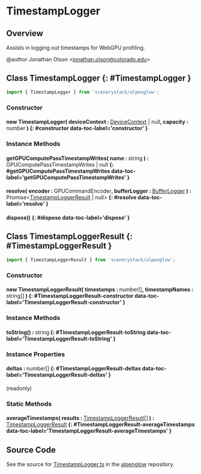 # TimestampLogger

## Overview

Assists in logging out timestamps for WebGPU profiling.

@author Jonathan Olson &lt;jonathan.olson@colorado.edu&gt;

## Class TimestampLogger {: #TimestampLogger }


```js
import { TimestampLogger } from 'scenerystack/alpenglow';
```
### Constructor

#### new TimestampLogger( deviceContext : <span style="font-weight: 400;">[DeviceContext](../alpenglow/DeviceContext.md) | <span style="color: hsla(calc(var(--md-hue) + 180deg),80%,40%,1);">null</span></span>, capacity : <span style="font-weight: 400;"><span style="color: hsla(calc(var(--md-hue) + 180deg),80%,40%,1);">number</span></span> ) {: #constructor data-toc-label='constructor' }

### Instance Methods

#### getGPUComputePassTimestampWrites( name : <span style="font-weight: 400;"><span style="color: hsla(calc(var(--md-hue) + 180deg),80%,40%,1);">string</span></span> ) : <span style="font-weight: 400;">GPUComputePassTimestampWrites | <span style="color: hsla(calc(var(--md-hue) + 180deg),80%,40%,1);">null</span></span> {: #getGPUComputePassTimestampWrites data-toc-label='getGPUComputePassTimestampWrites' }

#### resolve( encoder : <span style="font-weight: 400;">GPUCommandEncoder</span>, bufferLogger : <span style="font-weight: 400;">[BufferLogger](../alpenglow/BufferLogger.md)</span> ) : <span style="font-weight: 400;">Promise&lt;[TimestampLoggerResult](../alpenglow/TimestampLogger.md#TimestampLoggerResult) | <span style="color: hsla(calc(var(--md-hue) + 180deg),80%,40%,1);">null</span>&gt;</span> {: #resolve data-toc-label='resolve' }

#### dispose() {: #dispose data-toc-label='dispose' }



## Class TimestampLoggerResult {: #TimestampLoggerResult }


```js
import { TimestampLoggerResult } from 'scenerystack/alpenglow';
```
### Constructor

#### new TimestampLoggerResult( timestamps : <span style="font-weight: 400;"><span style="color: hsla(calc(var(--md-hue) + 180deg),80%,40%,1);">number</span>[]</span>, timestampNames : <span style="font-weight: 400;"><span style="color: hsla(calc(var(--md-hue) + 180deg),80%,40%,1);">string</span>[]</span> ) {: #TimestampLoggerResult-constructor data-toc-label='TimestampLoggerResult-constructor' }

### Instance Methods

#### toString() : <span style="font-weight: 400;"><span style="color: hsla(calc(var(--md-hue) + 180deg),80%,40%,1);">string</span></span> {: #TimestampLoggerResult-toString data-toc-label='TimestampLoggerResult-toString' }

### Instance Properties

#### deltas : <span style="font-weight: 400;"><span style="color: hsla(calc(var(--md-hue) + 180deg),80%,40%,1);">number</span>[]</span> {: #TimestampLoggerResult-deltas data-toc-label='TimestampLoggerResult-deltas' }

(readonly)

### Static Methods

#### averageTimestamps( results : <span style="font-weight: 400;">[TimestampLoggerResult](../alpenglow/TimestampLogger.md#TimestampLoggerResult)[]</span> ) : <span style="font-weight: 400;">[TimestampLoggerResult](../alpenglow/TimestampLogger.md#TimestampLoggerResult)</span> {: #TimestampLoggerResult-averageTimestamps data-toc-label='TimestampLoggerResult-averageTimestamps' }



## Source Code

See the source for [TimestampLogger.ts](https://github.com/phetsims/alpenglow/blob/main/js/webgpu/compute/TimestampLogger.ts) in the [alpenglow](https://github.com/phetsims/alpenglow) repository.
